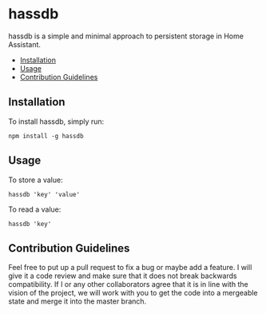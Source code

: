 hassdb
===

hassdb is a simple and minimal approach to persistent storage in Home Assistant.

<!-- toc -->

- [Installation](#installation)
- [Usage](#usage)
- [Contribution Guidelines](#contribution-guidelines)

<!-- tocstop -->

## Installation

To install hassdb, simply run:
```
npm install -g hassdb
```

## Usage

To store a value:
```
hassdb 'key' 'value'
```

To read a value:
```
hassdb 'key'
```

## Contribution Guidelines

Feel free to put up a pull request to fix a bug or maybe add a feature. I will
give it a code review and make sure that it does not break backwards
compatibility. If I or any other collaborators agree that it is in line with
the vision of the project, we will work with you to get the code into
a mergeable state and merge it into the master branch.
